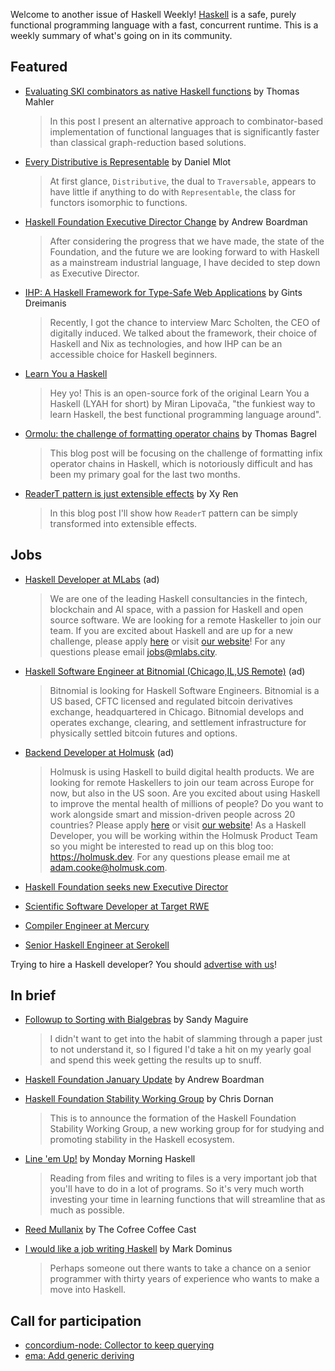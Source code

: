 Welcome to another issue of Haskell Weekly!
[Haskell](https://www.haskell.org) is a safe, purely functional programming language with a fast, concurrent runtime.
This is a weekly summary of what's going on in its community.

## Featured

- [Evaluating SKI combinators as native Haskell functions](https://thma.github.io/posts/2022-02-05-Evaluating-SKI-combinators-as-native-Haskell-functions.html) by Thomas Mahler
  > In this post I present an alternative approach to combinator-based implementation of functional languages that is significantly faster than classical graph-reduction based solutions.

- [Every Distributive is Representable](https://duplode.github.io/posts/every-distributive-is-representable.html) by Daniel Mlot
  > At first glance, `Distributive`, the dual to `Traversable`, appears to have little if anything to do with `Representable`, the class for functors isomorphic to functions.

- [Haskell Foundation Executive Director Change](https://discourse.haskell.org/t/haskell-foundation-executive-director-change/4047?u=taylorfausak) by Andrew Boardman
  > After considering the progress that we have made, the state of the Foundation, and the future we are looking forward to with Haskell as a mainstream industrial language, I have decided to step down as Executive Director.

- [IHP: A Haskell Framework for Type-Safe Web Applications](https://serokell.io/blog/ihp-interview) by Gints Dreimanis
  > Recently, I got the chance to interview Marc Scholten, the CEO of digitally induced. We talked about the framework, their choice of Haskell and Nix as technologies, and how IHP can be an accessible choice for Haskell beginners.

- [Learn You a Haskell](https://learnyouahaskell.github.io)
  > Hey yo! This is an open-source fork of the original Learn You a Haskell (LYAH for short) by Miran Lipovača, "the funkiest way to learn Haskell, the best functional programming language around".

- [Ormolu: the challenge of formatting operator chains](https://www.tweag.io/blog/2022-02-10-ormolu-and-operators/) by Thomas Bagrel
  > This blog post will be focusing on the challenge of formatting infix operator chains in Haskell, which is notoriously difficult and has been my primary goal for the last two months.

- [ReaderT pattern is just extensible effects](https://喵.世界/2022/02/03/readert-is-extensible-effects/) by Xy Ren
  > In this blog post I'll show how `ReaderT` pattern can be simply transformed into extensible effects.

## Jobs

<!-- Runs from 2021-11-04 to 2022-04-14. -->
- [Haskell Developer at MLabs](https://apply.workable.com/mlabs/j/63DAAA4AEF/) (ad)
  > We are one of the leading Haskell consultancies in the fintech, blockchain and AI space, with a passion for Haskell and open source software. We are looking for a remote Haskeller to join our team. If you are excited about Haskell and are up for a new challenge, please apply [here](https://apply.workable.com/mlabs/j/63DAAA4AEF/) or visit [our website](https://mlabs.city/)! For any questions please email <jobs@mlabs.city>.

<!-- Runs from 2022-01-06 to 2022-03-24. -->
- [Haskell Software Engineer at Bitnomial (Chicago,IL,US Remote)](https://bitnomial.com/jobs/) (ad)
  > Bitnomial is looking for Haskell Software Engineers. Bitnomial is a US based, CFTC licensed and regulated bitcoin derivatives exchange, headquartered in Chicago. Bitnomial develops and operates exchange, clearing, and settlement infrastructure for physically settled bitcoin futures and options.

<!-- Runs from 2022-01-26 to 2022-02-17. -->
- [Backend Developer at Holmusk](https://jobs.lever.co/holmusk/6eefb29c-4302-40ca-aff1-8cb11def0223) (ad)
  > Holmusk is using Haskell to build digital health products. We are looking for remote Haskellers to join our team across Europe for now, but also in the US soon. Are you excited about using Haskell to improve the mental health of millions of people? Do you want to work alongside smart and mission-driven people across 20 countries? Please apply [here](https://jobs.lever.co/holmusk/6eefb29c-4302-40ca-aff1-8cb11def0223) or visit [our website](https://www.holmusk.com)! As a Haskell Developer, you will be working within the Holmusk Product Team so you might be interested to read up on this blog too: <https://holmusk.dev>. For any questions please email me at <adam.cooke@holmusk.com>.

- [Haskell Foundation seeks new Executive Director](https://discourse.haskell.org/t/haskell-foundation-seeks-new-executive-director/4055?u=taylorfausak)

- [Scientific Software Developer at Target RWE](https://workforcenow.adp.com/mascsr/default/mdf/recruitment/recruitment.html?cid=3e30ea4e-d67d-4a34-818a-86dc0514681a&ccId=19000101_000001&type=MP&lang=en_US)

- [Compiler Engineer at Mercury](https://mercury.com/jobs/ghc-compiler-engineer)

- [Senior Haskell Engineer at Serokell](https://serokell.io/blog/hiring-senior-haskell-engineer)

Trying to hire a Haskell developer?
You should [advertise with us](https://haskellweekly.news/advertising.html)!

## In brief

- [Followup to Sorting with Bialgebras](https://reasonablypolymorphic.com/blog/bialgebra-followup/index.html) by Sandy Maguire
  > I didn't want to get into the habit of slamming through a paper just to not understand it, so I figured I'd take a hit on my yearly goal and spend this week getting the results up to snuff.

- [Haskell Foundation January Update](https://discourse.haskell.org/t/haskell-foundation-january-update/4045?u=taylorfausak) by Andrew Boardman

- [Haskell Foundation Stability Working Group](https://discourse.haskell.org/t/haskell-foundation-stability-working-group/4026?u=taylorfausak) by Chris Dornan
  > This is to announce the formation of the Haskell Foundation Stability Working Group, a new working group for for studying and promoting stability in the Haskell ecosystem.

- [Line 'em Up!](https://mmhaskell.com/blog/2022/2/7/line-em-up) by Monday Morning Haskell
  > Reading from files and writing to files is a very important job that you'll have to do in a lot of programs. So it's very much worth investing your time in learning functions that will streamline that as much as possible.

- [Reed Mullanix](https://anchor.fm/cofree-coffee/episodes/Reed-Mullanix-e1e2mjt) by The Cofree Coffee Cast

- [I would like a job writing Haskell](https://blog.plover.com/meta/job.html) by Mark Dominus
  > Perhaps someone out there wants to take a chance on a senior programmer with thirty years of experience who wants to make a move into Haskell.

## Call for participation

- [concordium-node: Collector to keep querying](https://github.com/Concordium/concordium-node/issues/244)
- [ema: Add generic deriving](https://github.com/srid/ema/issues/76)
